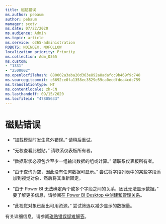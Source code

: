 ```yaml
---
title: 磁贴错误
ms.author: pebaum
author: pebaum
manager: scotv
ms.date: 07/22/2020
ms.audience: Admin
ms.topic: article
ms.service: o365-administration
ROBOTS: NOINDEX, NOFOLLOW
localization_priority: Priority
ms.collection: Adm_O365
ms.custom:
- "1331"
- "2500002"
ms.openlocfilehash: 880002a3aba20d363e892a8adafcc9b469f9c748
ms.sourcegitcommit: c6692ce0fa1358ec3529e59ca0ecdfdea4cdc759
ms.translationtype: HT
ms.contentlocale: zh-CN
ms.lasthandoff: 09/15/2020
ms.locfileid: "47805633"
---
```

# <a name="tile-errors"></a>磁贴错误

- “加载模型时发生意外错误。” 请稍后重试。

- “无权查看此磁贴。” 请联系仪表板所有者。

- “数据形状必须包含至少一组输出数据的组或计算。” 请联系仪表板所有者。

- “由于查询为空，因此没有任何数据可显示。” 尝试将字段列表中的某些字段添加到视觉对象，然后将其重新固定。

- “由于 Power BI 无法确定两个或多个字段之间的关系，因此无法显示数据。” 要了解更多信息，请参阅[在 Power BI Desktop 中创建和管理关系](https://docs.microsoft.com/power-bi/desktop-create-and-manage-relationships)。

- “此视觉对象已超出可用资源。” 尝试筛选以减少显示的数据量。

有关详细信息，请参阅[磁贴错误疑难解答](https://docs.microsoft.com/power-bi/refresh-troubleshooting-tile-errors)。